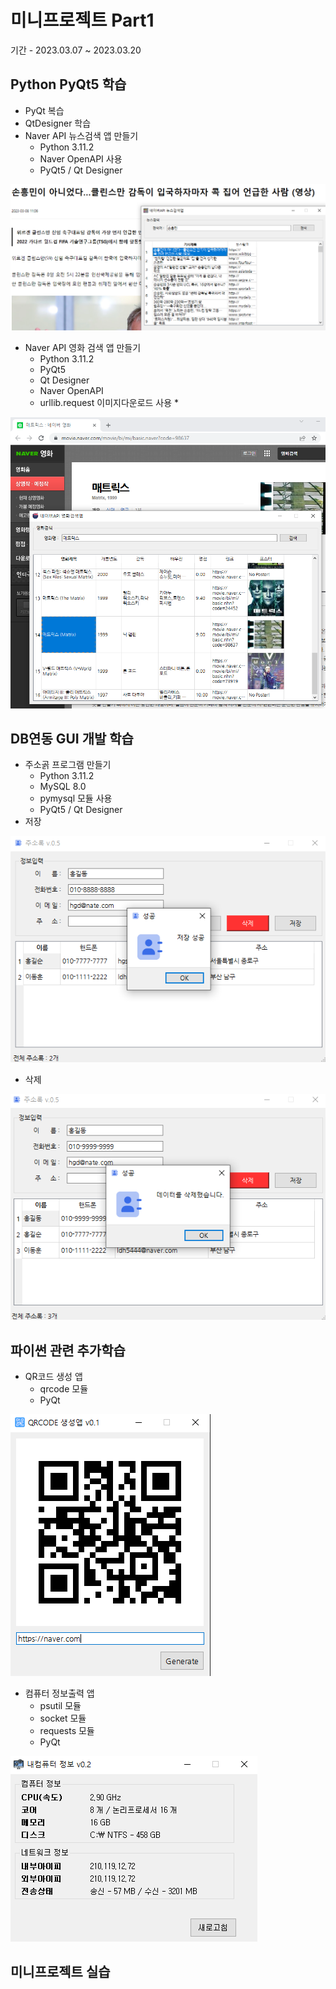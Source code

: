 # 미니프로젝트 Part1
기간 - 2023.03.07 ~ 2023.03.20

## Python PyQt5 학습
- PyQt 복습
- QtDesigner 학습
- Naver API 뉴스검색 앱 만들기
  - Python 3.11.2
  - Naver OpenAPI 사용
  - PyQt5 / Qt Designer


<!-- HTML 주석
![네이버뉴스앱](https://raw.githubusercontent.com/hun2mung/miniprojects/main/part1/studyPyQt/naver_news.png)
-->
<img src="https://raw.githubusercontent.com/hun2mung/miniprojects/main/part1/studyPyQt/naver_news.png" width="780" />

- Naver API 영화 검색 앱 만들기
  - Python 3.11.2
  - PyQt5
  - Qt Designer
  - Naver OpenAPI
  - urllib.request 이미지다운로드 사용 *

<img src="https://raw.githubusercontent.com/hun2mung/miniprojects/main/part1/studyPyQt/naver_movie.png" width="780" />

## DB연동 GUI 개발 학습
- 주소곩 프로그램 만들기
  - Python 3.11.2
  - MySQL 8.0
  - pymysql 모듈 사용
  - PyQt5 / Qt Designer
- 저장

![주소록앱1](https://raw.githubusercontent.com/hun2mung/miniprojects/main/part1/studyPyQt/addressbook1.png)
- 삭제

![주소록앱2](https://raw.githubusercontent.com/hun2mung/miniprojects/main/part1/studyPyQt/addressbook2.png)

## 파이썬 관련 추가학습
- QR코드 생성 앱
  - qrcode 모듈
  - PyQt

![QR코드앱](https://raw.githubusercontent.com/hun2mung/miniprojects/main/part1/studyPython/code.png)


- 컴퓨터 정보출력 앱
  - psutil 모듈
  - socket 모듈
  - requests 모듈
  - PyQt

![컴퓨터정보](https://raw.githubusercontent.com/hun2mung/miniprojects/main/part1/studyPython/comInfo.png)

## 미니프로젝트 실습




